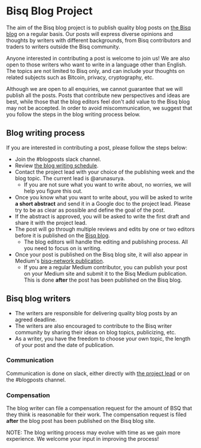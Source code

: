 # Bisq Blog Project

The aim of the Bisq blog project is to publish quality blog posts on [the Bisq blog](https://bisq.network/blog/) on a regular basis. Our posts will express diverse opinions and thoughts by writers with different backgrounds, from Bisq contributors and traders to writers outside the Bisq community. 

Anyone interested in contributing a post is welcome to join us! We are also open to those writers who want to write in a language other than English. The topics are not limited to Bisq only, and can include your thoughts on related subjects such as Bitcoin, privacy, cryptography, etc.

Although we are open to all enquiries, we cannot guarantee that we will publish all the posts. Posts that contribute new perspectives and ideas are best, while those that the blog editors feel don't add value to the Bisq blog may not be accepted. In order to avoid miscommunication, we suggest that you follow the steps in the blog writing process below.

## Blog writing process
If you are interested in contributing a post, please follow the steps below:
- Join the #blogposts slack channel.
- Review [the blog writing schedule](https://docs.google.com/spreadsheets/d/1En6LwJQlzpsY5rOSuiZa2ThoI8rrdlTNoJK1ZlsIi38/edit#gid=0).
- Contact the project lead with your choice of the publishing week and the blog topic. The current lead is @arunasurya.
  - If you are not sure what you want to write about, no worries, we will help you figure this out.
- Once you know what you want to write about, you will be asked to write **a short abstract** and send it in a Google doc to the project lead. Please try to be as clear as possible and define the goal of the post.
- If the abstract is approved, you will be asked to write the first draft and share it with the project lead.
- The post will go through multiple reviews and edits by one or two editors before it is published on the [Bisq blog](https://bisq.network/blog/).
  - The blog editors will handle the editing and publishing process. All you need to focus on is writing.
- Once your post is published on the Bisq blog site, it will also appear in Medium's [bisq-network publication](https://medium.com/bisq-network).
  - If you are a regular Medium contributor, you can publish your post on your Medium site and submit it to the Bisq Medium publication. This is done **after** the post has been published on the Bisq blog.
  
## Bisq blog writers
- The writers are responsible for delivering quality blog posts by an agreed deadline.
- The writers are also encouraged to contribute to the Bisq writer community by sharing their ideas on blog topics, publicizing, etc.
- As a writer, you have the freedom to choose your own topic, the length of your post and the date of publication.

### Communication
Communication is done on slack, either directly with [the project lead](blogprojectlead.md) or on the #blogposts channel.

### Compensation
The blog writer can file a compensation request for the amount of BSQ that they think is reasonable for their work. 
The compensation request is filed **after** the blog post has been published on the Bisq blog site.


NOTE:
The blog writing process may evolve with time as we gain more experience. We welcome your input in improving the process!

